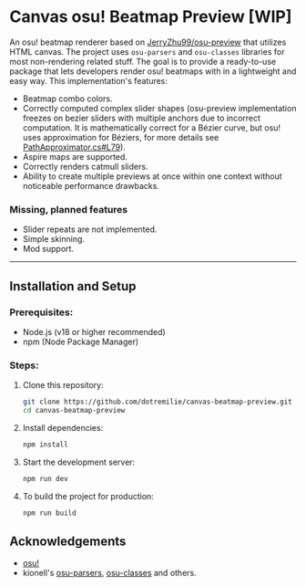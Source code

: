 # Canvas osu! Beatmap Preview [WIP]

An osu! beatmap renderer based on [JerryZhu99/osu-preview](https://github.com/JerryZhu99/osu-preview) that utilizes HTML canvas. 
The project uses `osu-parsers` and `osu-classes` libraries for most non-rendering related stuff. The goal is to provide a ready-to-use package
that lets developers render osu! beatmaps with in a lightweight and easy way. This implementation's features:

- Beatmap combo colors.
- Correctly computed complex slider shapes (osu-preview implementation freezes on bezier sliders with multiple anchors due to incorrect computation. 
It is mathematically correct for a Bézier curve, but osu! uses approximation for Béziers, for more details see [PathApproximator.cs#L79](https://github.com/ppy/osu-framework/blob/master/osu.Framework/Utils/PathApproximator.cs#L79)).
- Aspire maps are supported.
- Correctly renders catmull sliders.
- Ability to create multiple previews at once within one context without noticeable performance drawbacks.

### Missing, planned features

- Slider repeats are not implemented.
- Simple skinning.
- Mod support.

---

## Installation and Setup

### Prerequisites:
- Node.js (v18 or higher recommended)
- npm (Node Package Manager)

### Steps:
1. Clone this repository:
   ```bash
   git clone https://github.com/dotremilie/canvas-beatmap-preview.git
   cd canvas-beatmap-preview
   ```

2. Install dependencies:
   ```bash
   npm install
   ```

3. Start the development server:
   ```bash
   npm run dev
   ```

4. To build the project for production:
   ```bash
   npm run build
   ```

## Acknowledgements

- [osu!](https://osu.ppy.sh/)
- kionell's [osu-parsers](https://github.com/kionell/osu-parsers), [osu-classes](https://github.com/kionell/osu-classes) and others.
